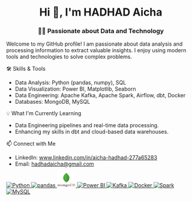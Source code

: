<h1 align="center">Hi 👋, I'm HADHAD Aicha</h1>
<h3 align="center">👩‍💻 Passionate about Data and Technology</h3>
<p>
Welcome to my GitHub profile! I am passionate about data analysis and processing information to extract valuable insights. I enjoy using modern tools and technologies to solve complex problems.
</p>

 🛠 Skills & Tools
 
- Data Analysis: Python (pandas, numpy), SQL
- Data Visualization: Power BI, Matplotlib, Seaborn
- Data Engineering: Apache Kafka, Apache Spark, Airflow, dbt, Docker
- Databases: MongoDB, MySQL


 💡 What I'm Currently Learning
- Data Engineering pipelines and real-time data processing.
- Enhancing my skills in dbt and cloud-based data warehouses.

 📫 Connect with Me
- LinkedIn: www.linkedin.com/in/aicha-hadhad-277a65283
- Email: hadhadaicha@gmail.com




<p align="left"> 
  <a href="https://www.python.org" target="_blank" rel="noreferrer">
    <img src="https://www.python.org/static/community_logos/python-logo.png" alt="Python" width="50" height="40"/>
  </a>
  <a href="https://pandas.pydata.org/" target="_blank" rel="noreferrer">
    <img src="https://pandas.pydata.org/static/img/pandas_mark.svg" alt="pandas" width="50" height="40"/>
  </a>
   <a href="https://www.mongodb.com/" target="_blank" rel="noreferrer"> <img src="https://raw.githubusercontent.com/devicons/devicon/master/icons/mongodb/mongodb-original-wordmark.svg" alt="mongodb" width="50" height="40"/>
  </a> 
  <a href="https://www.chartjs.org" target="_blank" rel="noreferrer">
    <img src="https://www.vectorlogo.zone/logos/microsoft_powerbi/microsoft_powerbi-icon.svg" alt="Power BI" width="50" height="40"/>
  </a> 
  <a href="https://kafka.apache.org/" target="_blank" rel="noreferrer"> 
    <img src="https://www.vectorlogo.zone/logos/apache_kafka/apache_kafka-icon.svg" alt="Kafka" width="50" height="40"/>
  </a> 
  <a href="https://www.docker.com/" target="_blank" rel="noreferrer"> 
    <img src="https://www.docker.com/wp-content/uploads/2022/03/Moby-logo.png" alt="Docker" width="50" height="40"/> 
  </a> 
  <a href="https://spark.apache.org/" target="_blank" rel="noreferrer"> 
    <img src="https://upload.wikimedia.org/wikipedia/commons/f/f3/Apache_Spark_logo.svg" alt="Spark" width="50" height="40"/> 
  </a> 
 <a href="https://www.mysql.com/" target="_blank" rel="noreferrer"> 
    <img src="https://www.vectorlogo.zone/logos/mysql/mysql-official.svg" alt="MySQL" width="50" height="40"/>
  </a>
</p>
